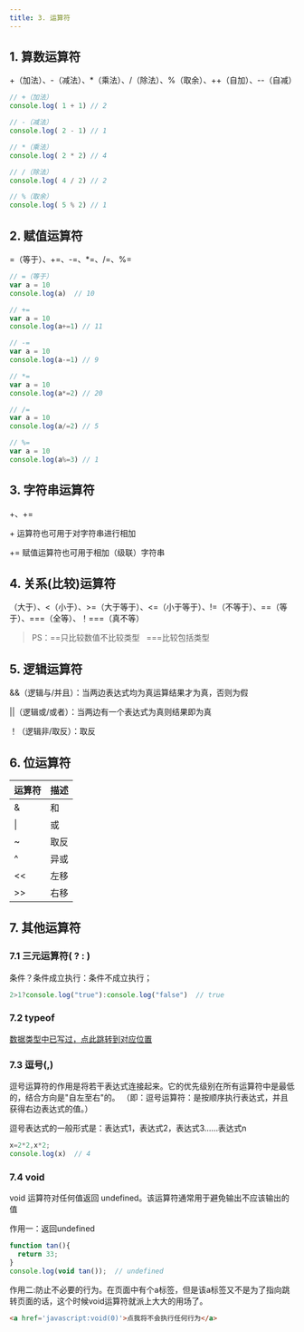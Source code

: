 ```yaml
---
title: 3. 运算符
---
```


## 1. 算数运算符

+（加法）、-（减法）、*（乘法）、/（除法）、%（取余）、++（自加）、--（自减）

``` js
// +（加法）
console.log( 1 + 1) // 2

// -（减法）
console.log( 2 - 1) // 1

// *（乘法）
console.log( 2 * 2) // 4

// /（除法）
console.log( 4 / 2) // 2

// %（取余）
console.log( 5 % 2) // 1
```

## 2. 赋值运算符

 =（等于）、+=、-=、*=、/=、%=

``` js
// =（等于）
var a = 10 
console.log(a)  // 10

// +=
var a = 10 
console.log(a+=1) // 11

// -=
var a = 10 
console.log(a-=1) // 9

// *=
var a = 10 
console.log(a*=2) // 20

// /=
var a = 10 
console.log(a/=2) // 5

// %=
var a = 10 
console.log(a%=3) // 1
```

## 3. 字符串运算符

+、+=

+&nbsp;运算符也可用于对字符串进行相加

+=&nbsp;赋值运算符也可用于相加（级联）字符串

## 4. 关系(比较)运算符

（大于）、<（小于）、>=（大于等于）、<=（小于等于）、!=（不等于）、==（等于）、===（全等）、！===（真不等）

>PS：==只比较数值不比较类型 &nbsp;&nbsp;===比较包括类型

## 5. 逻辑运算符

&&（逻辑与/并且）：当两边表达式均为真运算结果才为真，否则为假

||（逻辑或/或者）：当两边有一个表达式为真则结果即为真

！（逻辑非/取反）：取反

## 6. 位运算符


运算符|	描述
-|-|
&|和
\||或
~|取反
^|异或
<<|左移
\>>|右移

## 7. 其他运算符

### 7.1 三元运算符( ? : )


条件？条件成立执行：条件不成立执行；

``` js
2>1?console.log("true"):console.log("false")  // true
```

### 7.2 typeof

[数据类型中已写过，点此跳转到对应位置](/basics/b/b_datatype.html#_4-1-typeof-操作符)

### 7.3 逗号(,)

逗号运算符的作用是将若干表达式连接起来。它的优先级别在所有运算符中是最低的，结合方向是"自左至右"的。 （即：逗号运算符：是按顺序执行表达式，并且获得右边表达式的值。）

逗号表达式的一般形式是：表达式1，表达式2，表达式3……表达式n 

``` js
x=2*2,x*2;
console.log(x)  // 4
```

### 7.4 void

void 运算符对任何值返回 undefined。该运算符通常用于避免输出不应该输出的值

作用一：返回undefined

``` js
function tan(){
  return 33;
}
console.log(void tan());  // undefined
```

作用二:防止不必要的行为。在页面中有个a标签，但是该a标签又不是为了指向跳转页面的话，这个时候void运算符就派上大大的用场了。

``` html
<a href='javascript:void(0)'>点我将不会执行任何行为</a>
``` 